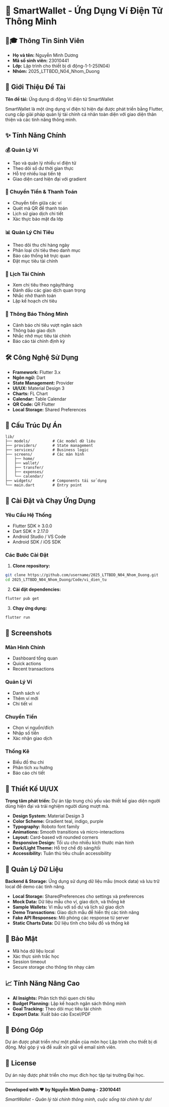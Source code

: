 # 📳 SmartWallet - Ứng Dụng Ví Điện Tử Thông Minh

## 👨🎓 Thông Tin Sinh Viên
- **Họ và tên:** Nguyễn Minh Dương
- **Mã số sinh viên:** 23010441
- **Lớp:** Lập trình cho thiết bị di động-1-1-25(N04)
- **Nhóm:** 2025_LTTBDD_N04_Nhom_Duong

## 📱 Giới Thiệu Đề Tài
**Tên đề tài:** Ứng dụng di động Ví điện tử SmartWallet

SmartWallet là một ứng dụng ví điện tử hiện đại được phát triển bằng Flutter, cung cấp giải pháp quản lý tài chính cá nhân toàn diện với giao diện thân thiện và các tính năng thông minh.

## ✨ Tính Năng Chính

### 💰 Quản Lý Ví
- Tạo và quản lý nhiều ví điện tử
- Theo dõi số dư thời gian thực
- Hỗ trợ nhiều loại tiền tệ
- Giao diện card hiện đại với gradient

### 💸 Chuyển Tiền & Thanh Toán
- Chuyển tiền giữa các ví
- Quét mã QR để thanh toán
- Lịch sử giao dịch chi tiết
- Xác thực bảo mật đa lớp

### 📊 Quản Lý Chi Tiêu
- Theo dõi thu chi hàng ngày
- Phân loại chi tiêu theo danh mục
- Báo cáo thống kê trực quan
- Đặt mục tiêu tài chính

### 📅 Lịch Tài Chính
- Xem chi tiêu theo ngày/tháng
- Đánh dấu các giao dịch quan trọng
- Nhắc nhở thanh toán
- Lập kế hoạch chi tiêu

### 🔔 Thông Báo Thông Minh
- Cảnh báo chi tiêu vượt ngân sách
- Thông báo giao dịch
- Nhắc nhở mục tiêu tài chính
- Báo cáo tài chính định kỳ

## 🛠️ Công Nghệ Sử Dụng

- **Framework:** Flutter 3.x
- **Ngôn ngữ:** Dart
- **State Management:** Provider
- **UI/UX:** Material Design 3
- **Charts:** FL Chart
- **Calendar:** Table Calendar
- **QR Code:** QR Flutter
- **Local Storage:** Shared Preferences

## 📁 Cấu Trúc Dự Án

```
lib/
├── models/          # Các model dữ liệu
├── providers/       # State management
├── services/        # Business logic
├── screens/         # Các màn hình
│   ├── home/
│   ├── wallet/
│   ├── transfer/
│   ├── expenses/
│   └── calendar/
├── widgets/         # Components tái sử dụng
└── main.dart        # Entry point
```

## 🚀 Cài Đặt và Chạy Ứng Dụng

### Yêu Cầu Hệ Thống
- Flutter SDK ≥ 3.0.0
- Dart SDK ≥ 2.17.0
- Android Studio / VS Code
- Android SDK / iOS SDK

### Các Bước Cài Đặt

1. **Clone repository:**
```bash
git clone https://github.com/username/2025_LTTBDD_N04_Nhom_Duong.git
cd 2025_LTTBDD_N04_Nhom_Duong/Code/vi_dien_tu
```

2. **Cài đặt dependencies:**
```bash
flutter pub get
```

3. **Chạy ứng dụng:**
```bash
flutter run
```

## 📸 Screenshots

### Màn Hình Chính
- Dashboard tổng quan
- Quick actions
- Recent transactions

### Quản Lý Ví
- Danh sách ví
- Thêm ví mới
- Chi tiết ví

### Chuyển Tiền
- Chọn ví nguồn/đích
- Nhập số tiền
- Xác nhận giao dịch

### Thống Kê
- Biểu đồ thu chi
- Phân tích xu hướng
- Báo cáo chi tiết

## 🎨 Thiết Kế UI/UX

**Trọng tâm phát triển:** Dự án tập trung chủ yếu vào thiết kế giao diện người dùng hiện đại và trải nghiệm người dùng mượt mà.

- **Design System:** Material Design 3
- **Color Scheme:** Gradient teal, indigo, purple
- **Typography:** Roboto font family
- **Animations:** Smooth transitions và micro-interactions
- **Layout:** Card-based với rounded corners
- **Responsive Design:** Tối ưu cho nhiều kích thước màn hình
- **Dark/Light Theme:** Hỗ trợ chế độ sáng/tối
- **Accessibility:** Tuân thủ tiêu chuẩn accessibility

## 💾 Quản Lý Dữ Liệu

**Backend & Storage:** Ứng dụng sử dụng dữ liệu mẫu (mock data) và lưu trữ local để demo các tính năng.

- **Local Storage:** SharedPreferences cho settings và preferences
- **Mock Data:** Dữ liệu mẫu cho ví, giao dịch, và thống kê
- **Sample Wallets:** Ví mẫu với số dư và lịch sử giao dịch
- **Demo Transactions:** Giao dịch mẫu để hiển thị các tính năng
- **Fake API Responses:** Mô phỏng các response từ server
- **Static Charts Data:** Dữ liệu tĩnh cho biểu đồ và thống kê

## 🔐 Bảo Mật

- Mã hóa dữ liệu local
- Xác thực sinh trắc học
- Session timeout
- Secure storage cho thông tin nhạy cảm

## 📈 Tính Năng Nâng Cao

- **AI Insights:** Phân tích thói quen chi tiêu
- **Budget Planning:** Lập kế hoạch ngân sách thông minh
- **Goal Tracking:** Theo dõi mục tiêu tài chính
- **Export Data:** Xuất báo cáo Excel/PDF

## 🤝 Đóng Góp

Dự án được phát triển như một phần của môn học Lập trình cho thiết bị di động. Mọi góp ý và đề xuất xin gửi về email sinh viên.

## 📄 License

Dự án này được phát triển cho mục đích học tập tại trường Đại học.

---

**Developed with ❤️ by Nguyễn Minh Dương - 23010441**

*SmartWallet - Quản lý tài chính thông minh, cuộc sống tài chính tự do!*
